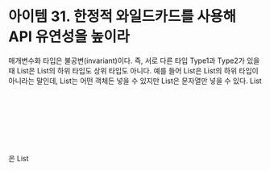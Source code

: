 # 아이템 31. 한정적 와일드카드를 사용해 API 유연성을 높이라
매개변수화 타입은 불공변(invariant)이다.
즉, 서로 다른 타입 Type1과 Type2가 있을 때 List<Type1>은 List<Type2>의 하위 타입도 상위 타입도 아니다.
예를 들어 List<String>은 List<Object>의 하위 타입이 아니라는 말인데, List<Object>는 어떤 객체든 넣을 수 있지만 List<String>은 문자열만 넣을 수 있다.
List<String>은 List<Object>를 대체할 수 없기 때문에 하위 타입이 될 수 없다.(리스코프 치환 원칙에 어긋난다. [아이템 10](item10.md) 참조)

때론 불공변 방식보다 유연한 무언가가 필요하다. [아이템 29](item29.md)의 Stack 클래스를 살펴보자.
Stack의 public API는 다음과 같다.
```java
public class Stack<E> {
    public Stack();
    public void push(E e);
    public E pop();
    public boolean isEmpty();
}
```
여기에 pushAll을 추가해야 한다고 해보자.
```java
public void pushAll(Iterable<E> src) {
    for (E e : src)
        push(e);
}
```
이 메서드는 컴파일되지만 완벽하진 않다.
Iterable src의 원소 타입이 Stack의 원소 타입과 일치하면 잘 작동한다.
하지만 다음과 같이 사용하면 정상적으로 작동하지 않는다.
```java
Stack<Number> numberStack = new Stack<>();
Iterable<Integer> integers = ...;
numberStack.pushAll(integers);
```
Integer가 Number의 하위 타입이기 때문에 잘 동작할 것 같지만, 매개변수화 타입이 불공변이기 때문에 다음과 같은 오류가 발생한다.
```text
StackTest.java:7: error: incompatible types: Iterable<Integer>
cannot be converted to Iterable<Number>
        numberStack.pushAll(integers);
                            ^
```
자바는 이러한 상황에 대처할 수 있는 한정적 와일드카드 타입이라는 특별한 매개변수화 타입을 제공한다.
`Iterable<? extends E>`와 같은 타입으로 작성한다.
```java
public void pushAll(Iterable<? extends E> src) {
    for (E e : src)
        push(e);
}
```
이렇게 수정하면 잘 컴파일 된다. 
비슷하게 popAll도 작성해보자
```java
public void popAll(Collection<E> dst) {
    while (!isEmpty())
        dst.add(pop);
}
```
이번에도 주어진 컬렉션의 원소 타입이 스택의 원소 타입과 일치하면 문제없이 동작한다.
하지만 다음과 같은 코드에서 문제가 발생한다.
```java
Stack<Number> numberStack = new Stack<>();
Collection<Object> objects = ...;
numberStack.popAll(objects);
```
이와 같이 컴파일하면 pushAll을 처음 작성했을 때와 비슷한 오류가 발생한다.
이번에는 값을 넣어야 해서 하위 타입이어야 하는 것이 아닌, 값을 꺼낼 때 상위 타입도 가능하게 하는 코드이므로 `Iterable<? extends E>`가 아닌 `Iterable<? super E>`로 사용하면 된다.
다음과 같이 작성할 수 있다.
```java
public void popAll(Collection<? super E> dst) {
    while (!isEmpty())
        dst.add(pop());
}
```

다음 공식을 외워두면 어떤 와일드카드 타입을 사용해야 하는지 판단하기 편하다.
> PECS : producer-extends, consumer-super

매개변수화 타입 T가 생산자라면 `<? extends T>`를 사용하고, 소비자라면 `<? super T>`를 사용하라.
PECS 공식은 와일드카드 타입을 사용하는 기본 원칙이다.

이 공식을 기반으로 앞 아이템들에서 소개한 메서드와 생성자 선언을 다시 살펴보자.
[아이템 28](item28.md)의 Chooser 생성자는 다음과 같이 선언했다.
```java
public Chooser(Collection<T> choices)
```
이 생성자로 넘겨지는 choices 컬렉션은 T 타입의 값을 생산하기만 하니, T를 확장하는 와일드카드 타입을 사용해 선언해야 한다.
이 공식을 기반으로 수정하면 다음과 같다.
```java
public Chooser(Collection<? extends T> choices)
```
`Chooser<Number>`의 생성자에 `List<Integer>`를 넘기고 싶다고 해보자.
수정 전 생성자로는 컴파일이 안되겠지만, 한정적 와일드카드 타입으로 변경한 후에는 정상적으로 동작한다.

[아이템 30](item30.md)의 union 메서드도 살펴보자.
```java
public static <E> Set<E> union(Set<E> s1, Set<E> s2)
```
s1과 s2 모두 E의 생산자이니 PECS 공식에 따라 다음처럼 선언해야 한다.
```java
public static <E> Set<E> union(Set<? extends E> s1, Set<? extends E> s2)
```
> ### ❗ 주의</br>
> 반환 타입에는 한정적 와일드카드 타입을 사용하면 안 된다. </br>
> 클라이언트 코드에서 어떤 타입인지 정확하게 알 수가 없게 된다.

수정한 선언을 사용하면 다음과 같은 코드도 잘 컴파일된다.
```java
Set<Integer> integers = Set.of(1, 3, 5);
Set<Double> doubles = Set.of(2.0, 4.0, 6.0);
Set<Number> numbers = union(integers, doubles);
```

자바 8부터는 정상적으로 컴파일되지만, 자바 7까지는 추론 능력이 부족해 다음과 같은 오류 메시지가 나온다.
```text
Union.java:14: error: incompatible types
        Set<Number> numbers = union(integers, doubles);
                                   ^
  required: Set<Number>
  found: Set<INT#1>
  where INT#1,INT#2 are intersection types:
    INT#1 extends Number,Comparable<? extends INT#2>
    INT#2 extends Number,Comparable<?>
```
이는 명시적 타입 인수(explicit type argument)를 사용해 해결이 가능하다.
```java
Set<Number> numbers = Union.<Number>union(integers, doubles);
```

다음은 [아이템 30](item30.md)의 max 메서드를 바꿔보자.
```java
public static <E extends Comparable<E>> E max(List<E> list)
```
입력 매개변수에서는 E 인스넡스를 생산하므로 `<? extends E>`로 수정하자.
타입 매개변수는 기존에 `<E extends Comparable<E>>`로 정의되어 있는데, 이때 `Comparable<E>` 는 E 인스턴스를 소비한다.
Comparable은 항상 소비자이므로 일반적으로 `Comparable<E>`보다는 `Comparable<? extends E>`를 사용하는 편이 낫다.
```java
public static <E extends Comparable<? super E>> E max(List<? extends E> list)
```
다음 리스트는 수정된 max로만 처리가 가능하다.
```java
List<ScheduledFuture<?>> scheduledFutures = ...;
```
수정 전 max는 java.util.concurrent 패키지의 ScheduledFuture가 `Comparable<ScheduledFuture>`를 구현하지 않았기 때문에 오류가 발생한다.
ScheduledFuture는 Delayed의 하위 인터페이스이고, Delayed는 `Comparable<Delayed>`를 확장했다.
ScheduledFuture의 인스턴스는 다른 ScheduledFuture 인스턴스뿐 아니라 Delayed 인스턴스와도 비교할 수 있어 수정 전 max에서 이를 처리하지 못한다.
즉, Comparable이나 Comparator를 직접 구현하지 않고 직접 구현한 다른 타입을 확장한 타입을 지원하기 위해 와일드카드를 사용한다.

다음은 비한정적 타입 매개변수([아이템 30](item30.md))와 비한정적 와일드카드를 사용한 두 가지 선언이다.
```java
public static <E> void swap(List<E> list, int i, int j);
public static void swap(List<?> list, int i, int j);
```
public API라면 두 번째가 더 낫다.
어떤 리스트든 명시한 인덱스의 원소들을 교환해주고 신경 써야 할 타입 매개변수도 없다.
메서드 선언에 타입 매개변수가 한 번만 나오면 와일드카드로 대체하자.
이때 비한정적 타입 매개변수라면 비한정적 와일드카드로 바꾸고, 한정적 타입 매개변수라면 한정적 와일드카드로 바꾸면 된다.

```java
public static void swap(List<?> list, int i, int j) {
    list.set(i, list.set(j, list.get(i)));
}
```
이 코드를 컴파일하면 오류 메시지가 나온다.
```text
Swap.java:5: error: incompatible types: Object cannot be converted to CAP#1
    list.set(i, list.set(j, list.get(i)));
                                    ^
  where CAP#1 is a fresh type-variable:
    CAP#1 extends Object from capture of ?
```
원인은 리스트의 타입이 List<?>인데 List<?>에는 null 외에 어떤 값도 넣을 수 없다는 게 있다.
와일드카드 타입의 실제 타입을 알려주는 private 메서드를 작성하여 해결이 가능하다.
실제 타입을 알아내려면 이 메서드는 제네릭 메서드여야 한다.
```java
public static void swap(List<?> list, int i, int j) {
    swapHelper(list, i, j);
}

// 와일드카드 타입을 실제 타입으로 바꿔주는 private 도우미 메서드
private static <E> void swapHelper(List<E> list, int i, int j) {
    list.set(i, list.set(j, list.get(i)))
}
```
swapHelper 메서드는 리스트가 List<E>임을 알고 있다.
즉, 이 리스트에서 꺼낸 값의 타입은 항상 E이고 List<E>에 넣어도 안전하다는 것을 알고 있다.
이렇게 외부에서 와일드카드를 사용한 선언을 유지하고, 내부에서 제네릭 메서드를 사용하여 구현할 수 있다.
